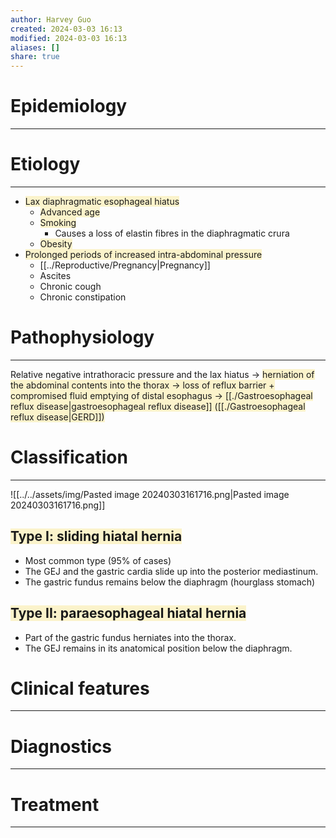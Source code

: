 ```yaml
---
author: Harvey Guo
created: 2024-03-03 16:13
modified: 2024-03-03 16:13
aliases: []
share: true
---
```


# Epidemiology
---


# Etiology
---
- <span style="background:rgba(240, 200, 0, 0.2)">Lax diaphragmatic esophageal hiatus</span>
	- <span style="background:rgba(240, 200, 0, 0.2)">Advanced age </span>
	- <span style="background:rgba(240, 200, 0, 0.2)">Smoking </span>
		- Causes a loss of elastin fibres in the diaphragmatic crura
	- <span style="background:rgba(240, 200, 0, 0.2)">Obesity </span>
- <span style="background:rgba(240, 200, 0, 0.2)">Prolonged periods of increased intra-abdominal pressure</span>
	- [[../Reproductive/Pregnancy|Pregnancy]]
	- Ascites
	- Chronic cough
	- Chronic constipation

# Pathophysiology
---
Relative negative intrathoracic pressure  and the lax hiatus → <span style="background:rgba(240, 200, 0, 0.2)">herniation of the abdominal contents into the thorax → loss of reflux barrier + compromised fluid emptying of distal esophagus → [[./Gastroesophageal reflux disease|gastroesophageal reflux disease]] ([[./Gastroesophageal reflux disease|GERD]])</span>
# Classification
---
![[../../assets/img/Pasted image 20240303161716.png|Pasted image 20240303161716.png]]
## <span style="background:rgba(240, 200, 0, 0.2)">Type I: sliding hiatal hernia</span>
- Most common type (95% of cases) 
- The GEJ and the gastric cardia slide up into the posterior mediastinum.
- The gastric fundus remains below the diaphragm (hourglass stomach)
## <span style="background:rgba(240, 200, 0, 0.2)">Type II: paraesophageal hiatal hernia </span>
- Part of the gastric fundus herniates into the thorax.
- The GEJ remains in its anatomical position below the diaphragm.
# Clinical features
---


# Diagnostics
---


# Treatment
---

